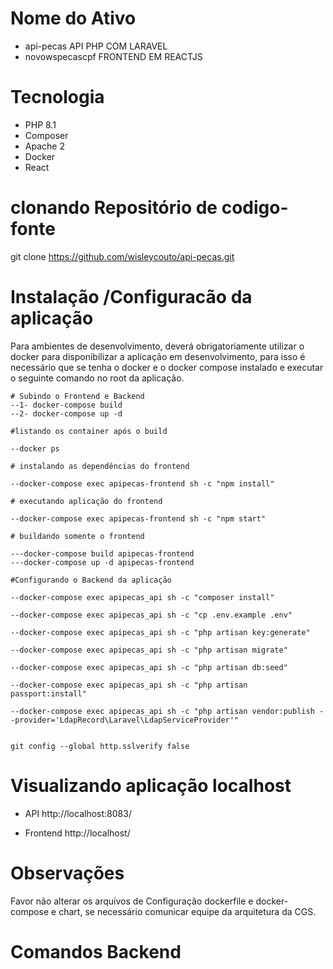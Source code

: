 # Nome do Ativo
* api-pecas API  PHP COM LARAVEL
* novowspecascpf FRONTEND EM REACTJS 

# Tecnologia
* PHP 8.1
* Composer
* Apache 2
* Docker
* React


# clonando Repositório de codigo-fonte
git clone https://github.com/wisleycouto/api-pecas.git

# Instalação /Configuracão da aplicação

Para ambientes de desenvolvimento,  deverá obrigatoriamente utilizar o docker para disponibilizar a aplicação em desenvolvimento, para isso é necessário que se tenha o docker e o docker compose instalado e executar o seguinte comando no root da aplicação.

```
# Subindo o Frontend e Backend
--1- docker-compose build
--2- docker-compose up -d

#listando os container após o build

--docker ps

# instalando as dependências do frontend

--docker-compose exec apipecas-frontend sh -c "npm install"

# executando aplicação do frontend

--docker-compose exec apipecas-frontend sh -c "npm start"

# buildando somente o frontend

---docker-compose build apipecas-frontend
---docker-compose up -d apipecas-frontend

#Configurando o Backend da aplicação

--docker-compose exec apipecas_api sh -c "composer install"

--docker-compose exec apipecas_api sh -c "cp .env.example .env"

--docker-compose exec apipecas_api sh -c "php artisan key:generate"

--docker-compose exec apipecas_api sh -c "php artisan migrate"

--docker-compose exec apipecas_api sh -c "php artisan db:seed"

--docker-compose exec apipecas_api sh -c "php artisan passport:install"

--docker-compose exec apipecas_api sh -c "php artisan vendor:publish --provider='LdapRecord\Laravel\LdapServiceProvider'"


git config --global http.sslverify false

```

# Visualizando aplicação localhost
* API 
http://localhost:8083/

* Frontend
http://localhost/

# Observações 

Favor não alterar os arquivos de Configuração  dockerfile e docker-compose e chart, se necessário comunicar equipe da arquitetura da CGS.

# Comandos Backend

